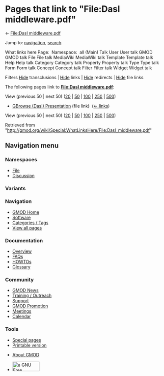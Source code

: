 <div id="mw-page-base" class="noprint">

</div>

<div id="mw-head-base" class="noprint">

</div>

<div id="content" class="mw-body" role="main">

<span id="top"></span>

<div id="mw-js-message" style="display:none;">

</div>



# <span dir="auto">Pages that link to "File:DasI middleware.pdf"</span>

<div id="bodyContent">

<div id="contentSub">

← [File:DasI
middleware.pdf](/wiki/File:DasI_middleware.pdf "File:DasI middleware.pdf")

</div>

<div id="jump-to-nav" class="mw-jump">

Jump to: [navigation](#mw-navigation), [search](#p-search)

</div>

<div id="mw-content-text">

What links here Page:  Namespace:  all (Main) Talk User User talk GMOD
GMOD talk File File talk MediaWiki MediaWiki talk Template Template talk
Help Help talk Category Category talk Property Property talk Type Type
talk Form Form talk Concept Concept talk Filter Filter talk Widget
Widget talk

Filters
[Hide](/mediawiki/index.php?title=Special:WhatLinksHere/File:DasI_middleware.pdf&hidetrans=1 "Special:WhatLinksHere/File:DasI middleware.pdf")
transclusions \|
[Hide](/mediawiki/index.php?title=Special:WhatLinksHere/File:DasI_middleware.pdf&hidelinks=1 "Special:WhatLinksHere/File:DasI middleware.pdf")
links \|
[Hide](/mediawiki/index.php?title=Special:WhatLinksHere/File:DasI_middleware.pdf&hideredirs=1 "Special:WhatLinksHere/File:DasI middleware.pdf")
redirects \|
[Hide](/mediawiki/index.php?title=Special:WhatLinksHere/File:DasI_middleware.pdf&hideimages=1 "Special:WhatLinksHere/File:DasI middleware.pdf")
file links

The following pages link to **[File:DasI
middleware.pdf](/wiki/File:DasI_middleware.pdf "File:DasI middleware.pdf")**:

View (previous 50 \| next 50)
([20](/mediawiki/index.php?title=Special:WhatLinksHere/File:DasI_middleware.pdf&limit=20 "Special:WhatLinksHere/File:DasI middleware.pdf")
\|
[50](/mediawiki/index.php?title=Special:WhatLinksHere/File:DasI_middleware.pdf&limit=50 "Special:WhatLinksHere/File:DasI middleware.pdf")
\|
[100](/mediawiki/index.php?title=Special:WhatLinksHere/File:DasI_middleware.pdf&limit=100 "Special:WhatLinksHere/File:DasI middleware.pdf")
\|
[250](/mediawiki/index.php?title=Special:WhatLinksHere/File:DasI_middleware.pdf&limit=250 "Special:WhatLinksHere/File:DasI middleware.pdf")
\|
[500](/mediawiki/index.php?title=Special:WhatLinksHere/File:DasI_middleware.pdf&limit=500 "Special:WhatLinksHere/File:DasI middleware.pdf"))

- [GBrowse (DasI)
  Presentation](/wiki/GBrowse_(DasI)_Presentation "GBrowse (DasI) Presentation")
  (file link) ‎ <span class="mw-whatlinkshere-tools">([←
  links](/mediawiki/index.php?title=Special:WhatLinksHere&target=GBrowse+%28DasI%29+Presentation "Special:WhatLinksHere"))</span>

View (previous 50 \| next 50)
([20](/mediawiki/index.php?title=Special:WhatLinksHere/File:DasI_middleware.pdf&limit=20 "Special:WhatLinksHere/File:DasI middleware.pdf")
\|
[50](/mediawiki/index.php?title=Special:WhatLinksHere/File:DasI_middleware.pdf&limit=50 "Special:WhatLinksHere/File:DasI middleware.pdf")
\|
[100](/mediawiki/index.php?title=Special:WhatLinksHere/File:DasI_middleware.pdf&limit=100 "Special:WhatLinksHere/File:DasI middleware.pdf")
\|
[250](/mediawiki/index.php?title=Special:WhatLinksHere/File:DasI_middleware.pdf&limit=250 "Special:WhatLinksHere/File:DasI middleware.pdf")
\|
[500](/mediawiki/index.php?title=Special:WhatLinksHere/File:DasI_middleware.pdf&limit=500 "Special:WhatLinksHere/File:DasI middleware.pdf"))

</div>

<div class="printfooter">

Retrieved from
"<http://gmod.org/wiki/Special:WhatLinksHere/File:DasI_middleware.pdf>"

</div>

<div id="catlinks" class="catlinks catlinks-allhidden">

</div>

<div class="visualClear">

</div>

</div>

</div>

<div id="mw-navigation">

## Navigation menu

<div id="mw-head">



<div id="left-navigation">

<div id="p-namespaces" class="vectorTabs" role="navigation"
aria-labelledby="p-namespaces-label">

### Namespaces

- <span id="ca-nstab-image"><a href="/wiki/File:DasI_middleware.pdf" accesskey="c"
  title="View the file page [c]">File</a></span>
- <span id="ca-talk"><a
  href="/mediawiki/index.php?title=File_talk:DasI_middleware.pdf&amp;action=edit&amp;redlink=1"
  accesskey="t"
  title="Discussion about the content page [t]">Discussion</a></span>

</div>

<div id="p-variants" class="vectorMenu emptyPortlet" role="navigation"
aria-labelledby="p-variants-label">

### 

### Variants[](#)

<div class="menu">

</div>

</div>

</div>

<div id="right-navigation">





</div>



</div>

</div>

</div>

<div id="mw-panel">

<div id="p-logo" role="banner">

<a href="/wiki/Main_Page"
style="background-image: url(http://gmod.org/images/GMOD-cogs.png);"
title="Visit the main page"></a>

</div>

<div id="p-Navigation" class="portal" role="navigation"
aria-labelledby="p-Navigation-label">

### Navigation

<div class="body">

- <span id="n-GMOD-Home">[GMOD Home](/wiki/Main_Page)</span>
- <span id="n-Software">[Software](/wiki/GMOD_Components)</span>
- <span id="n-Categories-.2F-Tags">[Categories /
  Tags](/wiki/Categories)</span>
- <span id="n-View-all-pages">[View all
  pages](/wiki/Special:AllPages)</span>

</div>

</div>

<div id="p-Documentation" class="portal" role="navigation"
aria-labelledby="p-Documentation-label">

### Documentation

<div class="body">

- <span id="n-Overview">[Overview](/wiki/Overview)</span>
- <span id="n-FAQs">[FAQs](/wiki/Category:FAQ)</span>
- <span id="n-HOWTOs">[HOWTOs](/wiki/Category:HOWTO)</span>
- <span id="n-Glossary">[Glossary](/wiki/Glossary)</span>

</div>

</div>

<div id="p-Community" class="portal" role="navigation"
aria-labelledby="p-Community-label">

### Community

<div class="body">

- <span id="n-GMOD-News">[GMOD News](/wiki/GMOD_News)</span>
- <span id="n-Training-.2F-Outreach">[Training /
  Outreach](/wiki/Training_and_Outreach)</span>
- <span id="n-Support">[Support](/wiki/Support)</span>
- <span id="n-GMOD-Promotion">[GMOD
  Promotion](/wiki/GMOD_Promotion)</span>
- <span id="n-Meetings">[Meetings](/wiki/Meetings)</span>
- <span id="n-Calendar">[Calendar](/wiki/Calendar)</span>

</div>

</div>

<div id="p-tb" class="portal" role="navigation"
aria-labelledby="p-tb-label">

### Tools

<div class="body">

- <span id="t-specialpages"><a href="/wiki/Special:SpecialPages" accesskey="q"
  title="A list of all special pages [q]">Special pages</a></span>
- <span id="t-print"><a
  href="/mediawiki/index.php?title=Special:WhatLinksHere/File:DasI_middleware.pdf&amp;printable=yes"
  rel="alternate" accesskey="p"
  title="Printable version of this page [p]">Printable version</a></span>

</div>

</div>

</div>

</div>

<div id="footer" role="contentinfo">

- <span id="footer-places-about">[About
  GMOD](/wiki/GMOD:About "GMOD:About")</span>

<!-- -->

- <span id="footer-copyrightico">[<img src="http://www.gnu.org/graphics/gfdl-logo-small.png" width="88"
  height="31" alt="a GNU Free Documentation License" />](http://www.gnu.org/licenses/fdl-1.3.html)</span>


<div style="clear:both">

</div>

</div>
